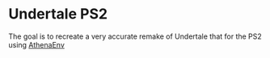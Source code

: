 # Undertale PS2

The goal is to recreate a very accurate remake of Undertale that for the PS2 using [AthenaEnv](https://github.com/KreitinnSoftware/AthenaEnv)
